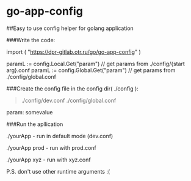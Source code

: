 # go-app-config

##Easy to use config helper for golang application

###Write the code:

import (
  "https://dpr-gitlab.otr.ru/go/go-app-config"
)

paramL := config.Local.Get("param")  // get params from ./config/{start arg}.conf
paramL := config.Global.Get("param") // get params from ./config/global.conf


###Create the config file in the config dir( ./config ):

> ./config/dev.conf
> ./config/global.conf

param:  somevalue

###Run the apllication

./yourApp   -  run in default mode (dev.conf)

./yourApp  prod  - run with prod.conf

./yourApp  xyz  - run with xyz.conf


P.S. don't use other runtime arguments :(